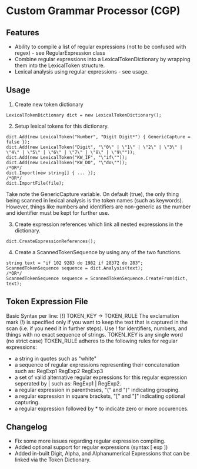 # Custom Grammar Processor (CGP)
## Features
* Ability to compile a list of regular expressions (not to be confused with regex) - see RegularExpression class
* Combine regular expressions into a LexicalTokenDictionary by wrapping them into the LexicalToken structure.
* Lexical analysis using regular expressions - see usage.

## Usage
1. Create new token dictionary
```
LexicalTokenDictionary dict = new LexicalTokenDictionary();
```
2. Setup lexical tokens for this dictionary.
```
dict.Add(new LexicalToken("Number", "Digit Digit*") { GenericCapture = false }); 
dict.Add(new LexicalToken("Digit", "\"0\" | \"1\" | \"2\" | \"3\" | \"4\" | \"5\" | \"6\" | \"7\" | \"8\" | \"9\""));
dict.Add(new LexicalToken("KW_IF", "\"if\""));
dict.Add(new LexicalToken("KW_DO", "\"do\""));
/*OR*/
dict.Import(new string[] { ... });
/*OR*/
dict.ImportFile(file);
```
Take note the GenericCapture variable. 
On default (true), the only thing being scanned in lexical analysis is the token names (such as keywords).
However, things like numbers and identifiers are non-generic as the number and identifier must be kept for further use.

3. Create expression references which link all nested expressions in the dictionary.
```
dict.CreateExpressionReferences();
```
4. Create a ScannedTokenSequence by using any of the two functions.
```
string text = "if 102 9283 do 1982 if 28372 do 283";
ScannedTokenSequence sequence = dict.Analysis(text);
/*OR*/
ScannedTokenSequence sequence = ScannedTokenSequence.CreateFrom(dict, text);
```

## Token Expression File
Basic Syntax per line:
[!] TOKEN_KEY -> TOKEN_RULE
The exclamation mark (!) is specified only if you want to keep the text that is captured in the scan (i.e. if you need it in further steps).
Use ! for identifiers, numbers, and things with no exact sequence of strings.
TOKEN_KEY is any single word (no strict case)
TOKEN_RULE adheres to the following rules for regular expressions:
* a string in quotes such as "white"
* a sequence of regular expressions representing their concatenation such as: RegExp1 RegExp2 RegExp3
* a set of valid alternative regular expressions for this regular expression seperated by | such as: RegExp1 | RegExp2.
* a regular expression in parentheses, "(" and ")" indicating grouping.
* a regular expression in square brackets, "[" and "]" indicating optional capturing.
* a regular expression followed by * to indicate zero or more occurences.

## Changelog
* Fix some more issues regarding regular expression compiling.
* Added optional support for regular expressions (syntax [ exp ])
* Added in-built Digit, Alpha, and Alphanumerical Expressions that can be linked via the Token Dictionary.